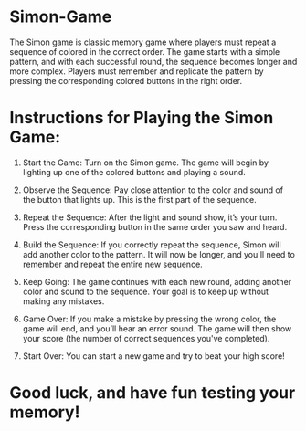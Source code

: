 # Simon-Game
The Simon game is classic  memory game where players must repeat a sequence of colored in the correct order. The game starts with a simple pattern, and with each successful round, the sequence becomes longer and more complex. Players must remember and replicate the pattern by pressing the corresponding colored buttons in the right order. 

# Instructions for Playing the Simon Game:

1. Start the Game: Turn on the Simon game. The game will begin by lighting up one of the colored buttons and playing a sound.


2. Observe the Sequence: Pay close attention to the color and sound of the button that lights up. This is the first part of the sequence.


3. Repeat the Sequence: After the light and sound show, it’s your turn. Press the corresponding button in the same order you saw and heard.


4. Build the Sequence: If you correctly repeat the sequence, Simon will add another color to the pattern. It will now be longer, and you'll need to remember and repeat the entire new sequence.


5. Keep Going: The game continues with each new round, adding another color and sound to the sequence. Your goal is to keep up without making any mistakes.


6. Game Over: If you make a mistake by pressing the wrong color, the game will end, and you’ll hear an error sound. The game will then show your score (the number of correct sequences you've completed).


7. Start Over: You can start a new game and try to beat your high score!



# Good luck, and have fun testing your memory!
